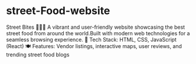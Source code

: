 # street-Food-website
Street Bites 🍔🌮🥙  A vibrant and user-friendly website showcasing the best street food from around the world.Built with modern web technologies for a seamless browsing experience.  🚀 Tech Stack: HTML, CSS, JavaScript (React) 🍽 Features: Vendor listings, interactive maps, user reviews, and trending street food blogs
